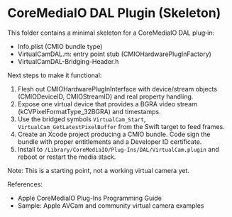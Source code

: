 # CoreMediaIO DAL Plugin (Skeleton)

This folder contains a minimal skeleton for a CoreMediaIO DAL plug‑in:
- Info.plist (CMIO bundle type)
- VirtualCamDAL.m: entry point stub (CMIOHardwarePlugInFactory)
- VirtualCamDAL-Bridging-Header.h

Next steps to make it functional:
1) Flesh out CMIOHardwarePlugInInterface with device/stream objects (CMIODeviceID, CMIOStreamID) and real property handling.
2) Expose one virtual device that provides a BGRA video stream (kCVPixelFormatType_32BGRA) and timestamps.
3) Use the bridged symbols `VirtualCam_Start`, `VirtualCam_GetLatestPixelBuffer` from the Swift target to feed frames.
4) Create an Xcode project producing a CMIO bundle. Code sign the bundle with proper entitlements and a Developer ID certificate.
5) Install to `/Library/CoreMediaIO/Plug-Ins/DAL/VirtualCam.plugin` and reboot or restart the media stack.

Note: This is a starting point, not a working virtual camera yet.

References:
- Apple CoreMediaIO Plug-Ins Programming Guide
- Sample: Apple AVCam and community virtual camera examples
